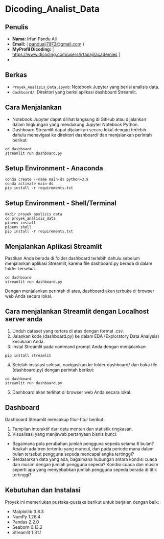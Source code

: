 # Dicoding_Analist_Data

## Penulis
- **Nama:** Irfan Pandu Aji
- **Email:** ( panduaji7972@gmail.com )
- **MyProfil Dicoding:** [ https://www.dicoding.com/users/irfanaji/academies ]
- 
## Berkas
- `Proyek_Analisis_Data.ipynb`: Notebook Jupyter yang berisi analisis data.
- `dashboard/`: Direktori yang berisi aplikasi dashboard Streamlit.

## Cara Menjalankan
- Notebook Jupyter dapat dilihat langsung di GitHub atau dijalankan dalam lingkungan yang mendukung Jupyter Notebook Python.
- Dashboard Streamlit dapat dijalankan secara lokal dengan terlebih dahulu menavigasi ke direktori dashboard/ dan menjalankan perintah berikut:
```
cd dashboard
streamlit run dashboard.py
```

## Setup Environment - Anaconda
```
conda create --name main-ds python=3.9
conda activate main-ds
pip install -r requirements.txt
```
## Setup Environment - Shell/Terminal
```
mkdir proyek_analisis_data
cd proyek_analisis_data
pipenv install
pipenv shell
pip install -r requirements.txt
```
## Menjalankan Aplikasi Streamlit
Pastikan Anda berada di folder dashboard terlebih dahulu sebelum menjalankan aplikasi Streamlit, karena file dashboard.py berada di dalam folder tersebut.
```
cd dashboard
streamlit run dashboard.py
```
Dengan menjalankan perintah di atas, dashboard akan terbuka di browser web Anda secara lokal.

## Cara menjalankan Streamlit dengan Localhost server anda
1. Unduh dataset yang tertera di atas dengan format .csv.
2. Jalankan kode (dashboard.py) ke dalam EDA (Exploratory Data Analysis) kesukaan Anda.
3. Instal Streamlit pada command prompt Anda dengan menjalankan:
```
pip install streamlit
```
4. Setelah instalasi selesai, navigasikan ke folder dashboard/ dan buka file (dashboard.py) dengan perintah berikut:
```
cd dashboard
streamlit run dashboard.py
```
5. Dashboard akan terlihat di browser web Anda secara lokal.

## Dashboard
Dashboard Streamlit mencakup fitur-fitur berikut:

1. Tampilan interaktif dari data mentah dan statistik ringkasan.
2. Visualisasi yang menjawab pertanyaan bisnis kunci:
- Bagaimana pola perubahan jumlah pengguna sepeda selama 6 bulan? Apakah ada tren tertentu yang muncul, dan pada periode mana dalam bulan tersebut pengguna sepeda mencapai angka tertinggi?
- Berdasarkan data yang ada, bagaimana hubungan antara kondisi cuaca dan musim dengan jumlah pengguna sepeda? Kondisi cuaca dan musim seperti apa yang menyebabkan jumlah pengguna sepeda berada di titik tertinggi?
  
## Kebutuhan dan Instalasi
Proyek ini memerlukan pustaka-pustaka berikut untuk berjalan dengan baik:
- Matplotlib 3.8.3
- NumPy 1.26.4
- Pandas 2.2.0
- Seaborn 0.13.2
- Streamlit 1.31.1
